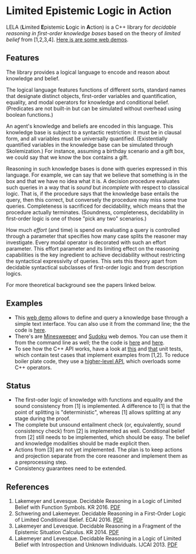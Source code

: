 # Limited Epistemic Logic in Action

LELA (**L**imited **E**pistemic **L**ogic in **A**ction) is a C++ library for
*decidable reasoning in first-order knowledge bases* based on the theory of
*limited belief* from [1,2,3,4]. [Here is are some web
demos](http://www.cse.unsw.edu.au/~cschwering/demo/).

## Features

The library provides a logical language to encode and reason about knowledge
and belief.

The logical language features functions of different sorts, standard names that
designate distinct objects, first-order variables and quantification, equality,
and modal operators for knowledge and conditional belief. (Predicates are not
built-in but can be simulated without overhead using boolean functions.)

An agent's knowledge and beliefs are encoded in this language. This knowledge
base is subject to a syntactic restriction: it must be in clausal form, and all
variables must be universally quantified. (Existentially quantified variables
in the knowledge base can be simulated through Skolemization.) For instance,
assuming a birthday scenario and a gift box, we could say that we know the box
contains a gift.

Reasoning in such knowledge bases is done with queries expressed in this
language. For example, we can say that we believe that something is in the box
and that we have no idea what it is. A decision procedure evaluates such
queries in a way that is *sound* but *incomplete* with respect to classical
logic. That is, if the procedure says that the knowledge base entails the
query, then this correct, but conversely the procedure may miss some true
queries. Completeness is sacrificed for decidability, which means that the
procedure actually terminates. (Soundness, completeness, decidability in
first-order logic is one of those "pick any two" scenarios.)

How much *effort* (and time) is spend on evaluating a query is controlled
through a parameter that specifies how many case splits the reasoner may
investigate. Every modal operator is decorated with such an effort parameter.
This effort parameter and its limiting effect on the reasoning capabilities is
the key ingredient to achieve decidability without restricting the syntactical
expressivity of queries. This sets this theory apart from decidable syntactical
subclasses of first-order logic and from description logics.

For more theoretical background see the papers linked below.

## Examples

* This [web demo](http://www.cse.unsw.edu.au/~cschwering/demo/textinterface/)
  allows to define and query a knowledge base through a simple text interface.
  You can also use it from the command line; the the code is
  [here](examples/textinterface/).
* There's are
  [Minesweeper](http://www.cse.unsw.edu.au/~cschwering/demo/minesweeper/) and
  [Sudoku](http://www.cse.unsw.edu.au/~cschwering/demo/sudoku/) web demos. You
  can use them it from the command line as well; the the code is
  [here](examples/minesweeper/) and [here](examples/sudoku/).
* To see how the C++ API works, have a look at [this](tests/solver.cc) and
  [that](tests/modal.cc) unit tests, which contain test cases that implement
  examples from [1,2]. To reduce boiler plate code, they use a [higher-level
  API](src/lela/format/cpp/syntax.h), which overloads some C++ operators.

## Status

* The first-oder logic of knowledge with functions and equality and the sound
  consistency from [1] is implemented. A difference to [1] is that the point
  of splitting is "deterministic", whereas [1] allows splitting at any stage
  during the proof.
* The complete but unsound entailment check (or, equivalently, sound
  consistency check) from [2] is implemented as well. Conditional belief from
  [2] still needs to be implemented, which should be easy. The belief and
  knowledge modalities should be made explicit then.
* Actions from [3] are not yet implemented. The plan is to keep actions and
  projection separate from the core reasoner and implement them as a
  preprocessing step.
* Consistency guarantees need to be extended.

## References

1. Lakemeyer and Levesque. Decidable Reasoning in a Logic of Limited Belief
   with Function Symbols. KR 2016.
   [PDF](https://kbsg.rwth-aachen.de/sites/kbsg/files/LakemeyerLevesque2016.pdf)
2. Schwering and Lakemeyer. Decidable Reasoning in a First-Order Logic of
   Limited Conditional Belief. ECAI 2016.
   [PDF](https://kbsg.rwth-aachen.de/sites/kbsg/files/SchweringLakemeyer2016.pdf)
3. Lakemeyer and Levesque. Decidable Reasoning in a Fragment of the Epistemic
   Situation Calculus. KR 2014.
   [PDF](https://pdfs.semanticscholar.org/8ac9/a2955895cd391ec2b62d8210ee8206979f4a.pdf)
4. Lakemeyer and Levesque. Decidable Reasoning in a Logic of Limited Belief
   with Introspection and Unknown Individuals. IJCAI 2013.
   [PDF](https://pdfs.semanticscholar.org/387c/951016c68aaf8ce36bb87e5ea4d1ef42405d.pdf)

